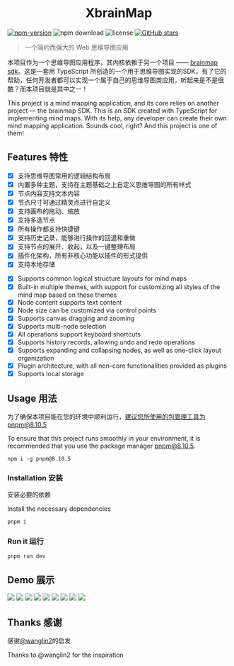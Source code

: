 <h1 style="text-align: center;">
  XbrainMap
</h1>

[![npm-version](https://img.shields.io/npm/v/brain-map)](https://www.npmjs.com/package/brain-map)
![npm download](https://img.shields.io/npm/dm/brain-map)
![license](https://img.shields.io/npm/l/express.svg)
[![GitHub stars](https://img.shields.io/github/stars/Jabinuu/brain-map)](https://github.com/wanglin2/mind-map/stargazers)

> 一个简约而强大的 Web 思维导图应用

本项目作为一个思维导图应用程序，其内核依赖于另一个项目 —— [brainmap sdk]('https://github.com/Jabinuu/brain-map')。这是一套用 TypeScript 所创造的一个用于思维导图实现的SDK，有了它的帮助，任何开发者都可以实现一个属于自己的思维导图类应用，听起来是不是很酷？而本项目就是其中之一！

This project is a mind mapping application, and its core relies on another project — the brainmap SDK. This is an SDK created with TypeScript for implementing mind maps. With its help, any developer can create their own mind mapping application. Sounds cool, right? And this project is one of them!

## Features 特性

- [x] 支持思维导图常用的逻辑结构布局
- [x] 内置多种主题，支持在主题基础之上自定义思维导图的所有样式
- [x] 节点内容支持文本内容
- [x] 节点尺寸可通过精灵点进行自定义
- [x] 支持画布的拖动、缩放
- [x] 支持多选节点
- [x] 所有操作都支持快捷键
- [x] 支持历史记录，能够进行操作的回退和重做
- [x] 支持节点的展开、收起，以及一键整理布局
- [x] 插件化架构，所有非核心功能以插件的形式提供
- [x] 支持本地存储
> 
- [x] Supports common logical structure layouts for mind maps
- [x] Built-in multiple themes, with support for customizing all styles of the mind map based on these themes
- [x] Node content supports text content
- [x] Node size can be customized via control points
- [x] Supports canvas dragging and zooming
- [x] Supports multi-node selection
- [x] All operations support keyboard shortcuts
- [x] Supports history records, allowing undo and redo operations
- [x] Supports expanding and collapsing nodes, as well as one-click layout organization
- [x] Plugin architecture, with all non-core functionalities provided as plugins
- [x] Supports local storage

## Usage 用法
为了确保本项目能在您的环境中顺利运行，建议您所使用的包管理工具为pnpm@8.10.5

To ensure that this project runs smoothly in your environment, it is recommended that you use the package manager pnpm@8.10.5.
```
npm i -g pnpm@8.10.5
```
### Installation 安装
安装必要的依赖

Install the necessary dependencies
``` bash
pnpm i
```
### Run it 运行
```
pnpm run dev
```

## Demo 展示
![](https://pic.imgdb.cn/item/6666d7375e6d1bfa05349586.png)
![](https://pic.imgdb.cn/item/6666d6c95e6d1bfa053431ec.png)
![](https://pic.imgdb.cn/item/6666d6ef5e6d1bfa053459ab.png)
![](https://pic.imgdb.cn/item/6666d6f05e6d1bfa053459e5.png)
![](https://pic.imgdb.cn/item/6666d6f05e6d1bfa05345a2b.png)
![](https://pic.imgdb.cn/item/6666d6f05e6d1bfa05345a8a.png)
![](https://pic.imgdb.cn/item/6666d6f05e6d1bfa05345ac8.png)
![](https://pic.imgdb.cn/item/6666d7365e6d1bfa053494fb.png)
![](https://pic.imgdb.cn/item/6666d7375e6d1bfa05349553.png)

## Thanks 感谢
感谢[@wanglin2]('https://github.com/wanglin2')的启发

Thanks to @wanglin2 for the inspiration
